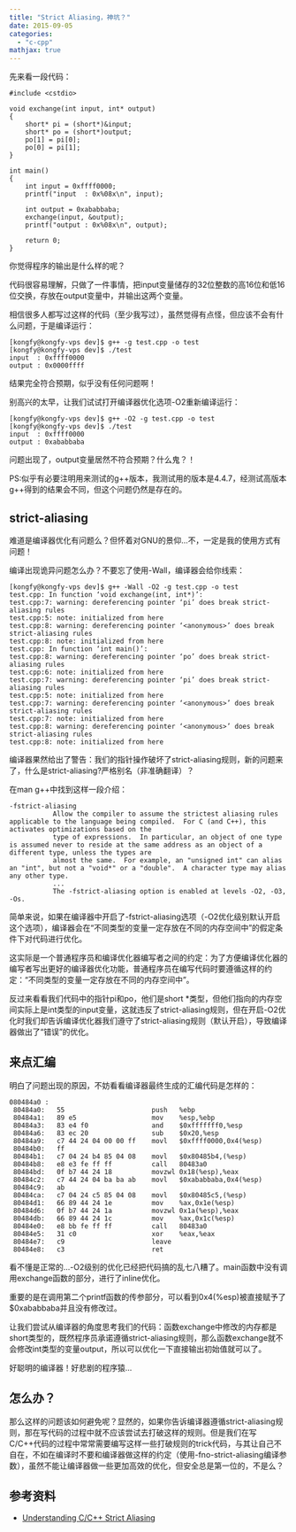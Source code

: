 ```yaml
---
title: "Strict Aliasing，神坑？"
date: 2015-09-05
categories: 
  - "c-cpp"
mathjax: true
---
```


先来看一段代码：

```
#include <cstdio>

void exchange(int input, int* output)
{
    short* pi = (short*)&input;
    short* po = (short*)output;
    po[1] = pi[0];
    po[0] = pi[1];
}

int main()
{
    int input = 0xffff0000;
    printf("input  : 0x%08x\n", input);

    int output = 0xababbaba;
    exchange(input, &output);
    printf("output : 0x%08x\n", output);

    return 0;
}
```

你觉得程序的输出是什么样的呢？

<!--more-->

代码很容易理解，只做了一件事情，把input变量储存的32位整数的高16位和低16位交换，存放在output变量中，并输出这两个变量。

相信很多人都写过这样的代码（至少我写过），虽然觉得有点怪，但应该不会有什么问题，于是编译运行：

```
[kongfy@kongfy-vps dev]$ g++ -g test.cpp -o test
[kongfy@kongfy-vps dev]$ ./test
input  : 0xffff0000
output : 0x0000ffff
```

结果完全符合预期，似乎没有任何问题啊！

别高兴的太早，让我们试试打开编译器优化选项\-O2重新编译运行：

```
[kongfy@kongfy-vps dev]$ g++ -O2 -g test.cpp -o test
[kongfy@kongfy-vps dev]$ ./test
input  : 0xffff0000
output : 0xababbaba
```

问题出现了，output变量居然不符合预期？什么鬼？！

PS:似乎有必要注明用来测试的g++版本，我测试用的版本是4.4.7，经测试高版本g++得到的结果会不同，但这个问题仍然是存在的。

## strict-aliasing


难道是编译器优化有问题么？但怀着对GNU的景仰...不，一定是我的使用方式有问题！

编译出现诡异问题怎么办？不要忘了使用\-Wall，编译器会给你线索：

```
[kongfy@kongfy-vps dev]$ g++ -Wall -O2 -g test.cpp -o test
test.cpp: In function ‘void exchange(int, int*)’:
test.cpp:7: warning: dereferencing pointer ‘pi’ does break strict-aliasing rules
test.cpp:5: note: initialized from here
test.cpp:8: warning: dereferencing pointer ‘<anonymous>’ does break strict-aliasing rules
test.cpp:8: note: initialized from here
test.cpp: In function ‘int main()’:
test.cpp:8: warning: dereferencing pointer ‘po’ does break strict-aliasing rules
test.cpp:6: note: initialized from here
test.cpp:7: warning: dereferencing pointer ‘pi’ does break strict-aliasing rules
test.cpp:5: note: initialized from here
test.cpp:7: warning: dereferencing pointer ‘<anonymous>’ does break strict-aliasing rules
test.cpp:7: note: initialized from here
test.cpp:8: warning: dereferencing pointer ‘<anonymous>’ does break strict-aliasing rules
test.cpp:8: note: initialized from here
```

编译器果然给出了警告：我们的指针操作破坏了strict-aliasing规则，新的问题来了，什么是strict-aliasing?严格别名（非准确翻译）？

在man g++中找到这样一段介绍：

```
-fstrict-aliasing
           Allow the compiler to assume the strictest aliasing rules applicable to the language being compiled.  For C (and C++), this activates optimizations based on the
           type of expressions.  In particular, an object of one type is assumed never to reside at the same address as an object of a different type, unless the types are
           almost the same.  For example, an "unsigned int" can alias an "int", but not a "void*" or a "double".  A character type may alias any other type.
           ...
           The -fstrict-aliasing option is enabled at levels -O2, -O3, -Os.

```

简单来说，如果在编译器中开启了\-fstrict-aliasing选项（\-O2优化级别默认开启这个选项），编译器会在“不同类型的变量一定存放在不同的内存空间中”的假定条件下对代码进行优化。

这实际是一个普通程序员和编译优化器编写者之间的约定：为了方便编译优化器的编写者写出更好的编译器优化功能，普通程序员在编写代码时要遵循这样的约定：“不同类型的变量一定存放在不同的内存空间中”。

反过来看看我们代码中的指针pi和po，他们是short \*类型，但他们指向的内存空间实际上是int类型的input变量，这就违反了strict-aliasing规则，但在开启\-O2优化时我们却告诉编译优化器我们遵守了strict-aliasing规则（默认开启），导致编译器做出了“错误”的优化。

## 来点汇编


明白了问题出现的原因，不妨看看编译器最终生成的汇编代码是怎样的：

```
080484a0 :
 80484a0:   55                      push   %ebp
 80484a1:   89 e5                   mov    %esp,%ebp
 80484a3:   83 e4 f0                and    $0xfffffff0,%esp
 80484a6:   83 ec 20                sub    $0x20,%esp
 80484a9:   c7 44 24 04 00 00 ff    movl   $0xffff0000,0x4(%esp)
 80484b0:   ff
 80484b1:   c7 04 24 b4 85 04 08    movl   $0x80485b4,(%esp)
 80484b8:   e8 e3 fe ff ff          call   80483a0 
 80484bd:   0f b7 44 24 18          movzwl 0x18(%esp),%eax
 80484c2:   c7 44 24 04 ba ba ab    movl   $0xababbaba,0x4(%esp)
 80484c9:   ab
 80484ca:   c7 04 24 c5 85 04 08    movl   $0x80485c5,(%esp)
 80484d1:   66 89 44 24 1e          mov    %ax,0x1e(%esp)
 80484d6:   0f b7 44 24 1a          movzwl 0x1a(%esp),%eax
 80484db:   66 89 44 24 1c          mov    %ax,0x1c(%esp)
 80484e0:   e8 bb fe ff ff          call   80483a0 
 80484e5:   31 c0                   xor    %eax,%eax
 80484e7:   c9                      leave
 80484e8:   c3                      ret

```

看不懂是正常的...\-O2级别的优化已经把代码搞的乱七八糟了。main函数中没有调用exchange函数的部分，进行了inline优化。

重要的是在调用第二个printf函数的传参部分，可以看到0x4(%esp)被直接赋予了$0xababbaba并且没有修改过。

让我们尝试从编译器的角度思考我们的代码：函数exchange中修改的内存都是short类型的，既然程序员承诺遵循strict-aliasing规则，那么函数exchange就不会修改int类型的变量output，所以可以优化一下直接输出初始值就可以了。

好聪明的编译器！好悲剧的程序猿...

## 怎么办？


那么这样的问题该如何避免呢？显然的，如果你告诉编译器遵循strict-aliasing规则，那在写代码的过程中就不应该尝试去打破这样的规则。但是我们在写C/C++代码的过程中常常需要编写这样一些打破规则的trick代码，与其让自己不自在，不如在编译时不要和编译器做这样的约定（使用\-fno-strict-aliasing编译参数），虽然不能让编译器做一些更加高效的优化，但安全总是第一位的，不是么？

## 参考资料


- [Understanding C/C++ Strict Aliasing](http://dbp-consulting.com/tutorials/StrictAliasing.html)
